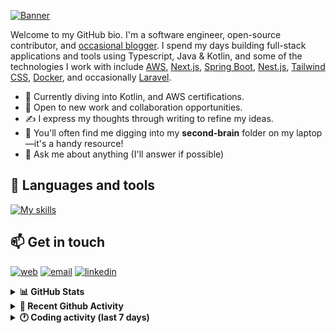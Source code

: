 [![Banner](https://raw.githubusercontent.com/wilfriedago/wilfriedago/main/assets/1.png)][website]

Welcome to my GitHub bio. I'm a software engineer, open-source contributor, and [occasional blogger][blog]. I spend my days building full-stack applications and tools using Typescript, Java & Kotlin, and some of the technologies I work with include [AWS](https://aws.amazon.com/fr/), [Next.js](https://nextjs.org/), [Spring Boot](https://spring.io/projects/spring-boot), [Nest.js](https://nestjs.com/), [Tailwind CSS](https://github.com/tailwindlabs/tailwindcss), [Docker](https://www.docker.com/), and occasionally [Laravel](https://laravel.com/).

- 🔭 Currently diving into Kotlin, and AWS certifications.
- 👯 Open to new work and collaboration opportunities.
- ✍️ I express my thoughts through writing to refine my ideas.
- 🧠 You'll often find me digging into my **second-brain** folder on my laptop—it's a handy resource!
- 💬 Ask me about anything (I'll answer if possible)

## 🎨 Languages and tools

[![My skills](https://skillicons.dev/icons?i=typescript,js,nodejs,nest,java,kotlin,spring,python,fastapi,django,aws,docker,vscode,idea,tailwind&perline=15)](https://wilfriedago.dev/about#skills)

## 📫 Get in touch
[![web](https://img.shields.io/badge/WEBSITE-12100E?logo=google-earth&color=282A36)][website]
[![email](https://img.shields.io/badge/MAIL-12100E?logo=mailgun&color=282A36)][mail]
[![linkedin](https://img.shields.io/badge/LINKEDIN-12100E?logo=linkedin&color=282A36)][linkedin]


<details>
  <summary><b>📊 GitHub Stats</b></summary>
	<br/>
	<p align="left">
		<img width="49.5%" src="https://github-readme-stats.vercel.app/api?username=wilfriedago&show_icons=true&count_private=true&title_color=10b981&icon_color=10b981&theme=react&hide_border=true" />
		<img width="49.5%" src="https://streak-stats.demolab.com/?user=wilfriedago&hide_border=true&theme=react&ring=10b981&fire=fff&currStreakNum=fff&sideLabels=10b981&currStreakLabel=10b981&sideNums=fff" />
	</p>
</details>

<details>
  <summary><b>📅 Recent Github Activity</b></summary>
	<br>

<!--RECENT_ACTIVITY:last_update-->
Last Updated: Sunday, June 1st, 2025, 4:32:24 AM
<!--RECENT_ACTIVITY:last_update_end-->

<!--RECENT_ACTIVITY:start-->
1. ⭐ Starred [yuin/goldmark](https://github.com/yuin/goldmark)<br>
2. ⬆️ Pushed 840 commit(s) to [thewlabs/marble-backend](https://github.com/thewlabs/marble-backend)<br>
3. ⭐ Starred [nestjs/nest-cli](https://github.com/nestjs/nest-cli)<br>
4. ⭐ Starred [msisdev/dotato](https://github.com/msisdev/dotato)<br>
5. ⭐ Starred [idosal/mcp-ui](https://github.com/idosal/mcp-ui)<br>
<!--RECENT_ACTIVITY:end-->
</details>

<details>
  <summary><b>🕐 Coding activity (last 7 days)</b></summary>
	<br>

<!--START_SECTION:waka-->

```python
Total Time: 32 hrs 43 mins

TypeScript        14 hrs 26 mins  ██████████▒░░░░░░░░░░░░░░   41.58 %
Java              3 hrs 51 mins   ██▓░░░░░░░░░░░░░░░░░░░░░░   11.13 %
JavaScript        3 hrs 51 mins   ██▓░░░░░░░░░░░░░░░░░░░░░░   11.11 %
Other             2 hrs           █▒░░░░░░░░░░░░░░░░░░░░░░░   05.78 %
```

<!--END_SECTION:waka-->
</details>

[website]: https://wilfriedago.dev
[linkedin]: https://linkedin.com/in/wilfriedago
[blog]: https://wilfriedago.dev/blog
[mail]: mailto:me@wilfriedago.dev
